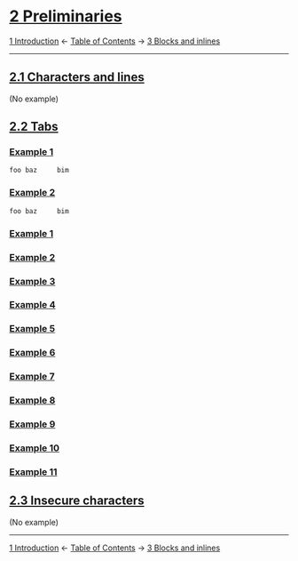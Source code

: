# [2 Preliminaries](https://higuma.github.io/github-flabored-markdown/#preliminaries)

[1 Introduction](introduction.md)
← [Table of Contents](index.md) →
[3 Blocks and inlines](blocks-and-inlines.md)

------------------------------------------------------------------------

## [2.1 Characters and lines](https://higuma.github.io/github-flabored-markdown/#characters-and-lines)

(No example)

## [2.2 Tabs](https://higuma.github.io/github-flabored-markdown/#tabs)

### [Example 1](https://higuma.github.io/github-flabored-markdown/#example-1)

	foo	baz		bim

### [Example 2](https://higuma.github.io/github-flabored-markdown/#example-2)


  	foo	baz		bim

### [Example 1](https://higuma.github.io/github-flabored-markdown/#example-1)
### [Example 2](https://higuma.github.io/github-flabored-markdown/#example-2)
### [Example 3](https://higuma.github.io/github-flabored-markdown/#example-3)
### [Example 4](https://higuma.github.io/github-flabored-markdown/#example-4)
### [Example 5](https://higuma.github.io/github-flabored-markdown/#example-5)
### [Example 6](https://higuma.github.io/github-flabored-markdown/#example-6)
### [Example 7](https://higuma.github.io/github-flabored-markdown/#example-7)
### [Example 8](https://higuma.github.io/github-flabored-markdown/#example-8)
### [Example 9](https://higuma.github.io/github-flabored-markdown/#example-9)
### [Example 10](https://higuma.github.io/github-flabored-markdown/#example-10)
### [Example 11](https://higuma.github.io/github-flabored-markdown/#example-11)

## [2.3 Insecure characters](https://higuma.github.io/github-flabored-markdown/#insecure-characters)

(No example)

------------------------------------------------------------------------

[1 Introduction](introduction.md)
← [Table of Contents](index.md) →
[3 Blocks and inlines](blocks-and-inlines.md)
